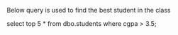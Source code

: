 Below query is used to find the best student in the class

select top 5 * from dbo.students
where cgpa > 3.5;